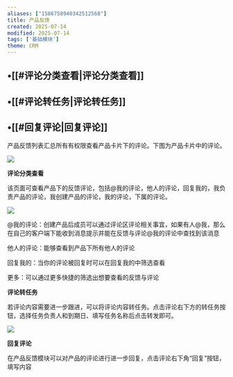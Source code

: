 ```yaml
---
aliases: ["1586758940342512568"]
title: 产品反馈
created: 2025-07-14
modified: 2025-07-14
tags: ['基础模块']
theme: CRM
---
```


## •[[#评论分类查看|评论分类查看]]

## •‍[[#评论转任务|评论转任务]]

## •[[#回复评论|回复评论]]

产品反馈列表汇总所有有权限查看产品卡片下的评论。下图为产品卡片中的评论。

![](https://myhelpdoc.oss-cn-heyuan.aliyuncs.com/mdimages/4818c4db4fcc1e20d153fdb4b0c30baa.jpg)

**评论分类查看**

该页面可查看产品下的反馈评论，包括@我的评论，他人的评论，回复我的，我负责产品的评论，我创建产品的评论，我的评论，下属的评论。

![](https://myhelpdoc.oss-cn-heyuan.aliyuncs.com/mdimages/bd49f13cb802d946d62f74efb00c3683.jpg)

@我的评论：创建产品后成员可以通过评论区评论相关事宜，如果有人@我，那么在自己的客户端下能收到消息提示并能在反馈与评论@我的评论中查找到该消息

他人的评论：能够查看到产品下所有他人的评论

回复我的：当你的评论被回复时可以在回复我的中筛选查看

更多：可以通过更多快捷的筛选出想要查看的反馈与评论

**评论转任务**

若评论内容需要进一步跟进，可以将评论内容转任务。点击评论右下方的转任务按钮，选择任务负责人和到期日、填写任务名称后点击转发即可。

![](https://myhelpdoc.oss-cn-heyuan.aliyuncs.com/mdimages/60350334d3d042628b5fa3a51272e97a.jpg)

**回复评论**

在产品反馈模块可以对产品的评论进行进一步回复，点击评论右下角“回复”按钮，填写内容

